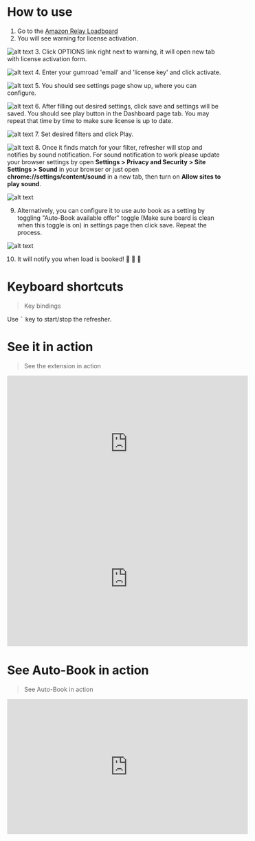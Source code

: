 # How to use
1. Go to the [Amazon Relay Loadboard](https://relay.amazon.com/tours/loadboard?)
2. You will see warning for license activation.

![alt text](./img/activate-warning.png "Load board")
3. Click OPTIONS link right next to warning, it will open new tab with license activation form.

![alt text](./img/form.png "Form")
4. Enter your gumroad 'email' and 'license key' and click activate.

![alt text](./img/filled-info.png "Form filled")
5. You should see settings page show up, where you can configure.

![alt text](./img/settings-filled.png "Settings filled")
6. After filling out desired settings, click save and settings will be saved. You should see play button in the Dashboard page tab. You may repeat that time by time to make sure license is up to date.

![alt text](./img/play.png "Play button")
7. Set desired filters and click Play.

![alt text](./img/playing.png "Play button")
8. Once it finds match for your filter, refresher will stop and notifies by sound notification. For sound notification to work please update your browser settings by open **Settings > Privacy and Security > Site Settings > Sound** in your browser or just open **chrome://settings/content/sound** in a new tab, then turn on **Allow sites to play sound**. 

![alt text](./img/marked.png "Marked row")

9. Alternatively, you can configure it to use auto book as a setting by toggling "Auto-Book available offer" toggle (Make sure board is clean when this toggle is on) in settings page then click save. Repeat the process.

![alt text](./img/auto-book.png "Auto book")

10. It will notify you when load is booked! 🎉 🎉 🎉


# Keyboard shortcuts
> Key bindings

Use <kbd>`</kbd> key to start/stop the refresher.

# See it in action
> See the extension in action

<iframe width="560" height="315" src="https://www.youtube.com/embed/eMPJMrxfbZE" frameborder="0" allow="accelerometer; autoplay; encrypted-media; gyroscope; picture-in-picture" allowfullscreen></iframe>

<iframe width="560" height="315" src="https://www.youtube.com/embed/n7EFgAfNGN8" frameborder="0" allow="accelerometer; autoplay; encrypted-media; gyroscope; picture-in-picture" allowfullscreen></iframe>

# See Auto-Book in action
> See Auto-Book in action

<iframe width="560" height="315" src="https://www.youtube.com/embed/SGw9Uqr9_Yk" frameborder="0" allow="accelerometer; autoplay; encrypted-media; gyroscope; picture-in-picture" allowfullscreen></iframe>
